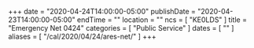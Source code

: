+++
date = "2020-04-24T14:00:00-05:00"
publishDate = "2020-04-23T14:00:00-05:00"
endTime = ""
location = ""
ncs = [ "KE0LDS" ]
title = "Emergency Net 0424"
categories = [ "Public Service" ]
dates = [ "" ]
aliases = [ "/cal/2020/04/24/ares-net/" ]
+++

